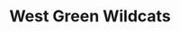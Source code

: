 ---
templateKey: team
title: West Green Wildcats
logoImage: /img/team-logos/west-green-wildcats.JPG
slug: west-green-wildcats
conference: East
homeGround: ARENA:WG
---